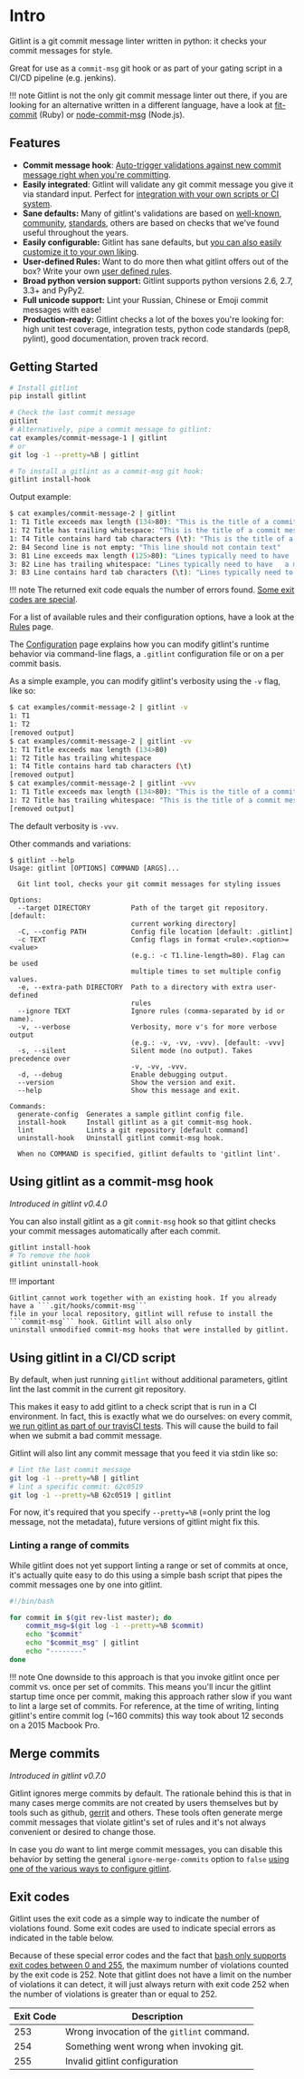 # Intro #
Gitlint is a git commit message linter written in python: it checks your commit messages for style.

Great for use as a ```commit-msg``` git hook or as part of your gating script in a CI/CD pipeline (e.g. jenkins).

<script type="text/javascript" src="https://asciinema.org/a/30477.js" id="asciicast-30477" async></script>

!!! note
    Gitlint is not the only git commit message linter out there, if you are looking for an alternative written in a different language,
    have a look at [fit-commit](https://github.com/m1foley/fit-commit) (Ruby) or
    [node-commit-msg](https://github.com/clns/node-commit-msg) (Node.js).

## Features ##
 - **Commit message hook**: [Auto-trigger validations against new commit message right when you're committing](#using-gitlint-as-a-commit-msg-hook).
 - **Easily integrated**: Gitlint will validate any git commit message you give it via standard input.
   Perfect for [integration with your own scripts or CI system](#using-gitlint-in-a-cicd-script).
 - **Sane defaults:** Many of gitlint's validations are based on
[well-known](http://tbaggery.com/2008/04/19/a-note-about-git-commit-messages.html),
[community](http://addamhardy.com/blog/2013/06/05/good-commit-messages-and-enforcing-them-with-git-hooks/),
[standards](http://chris.beams.io/posts/git-commit/), others are based on checks that we've found
useful throughout the years.
 - **Easily configurable:** Gitlint has sane defaults, but [you can also easily customize it to your own liking](configuration.md).
 - **User-defined Rules:** Want to do more then what gitlint offers out of the box? Write your own [user defined rules](user_defined_rules.md).
 - **Broad python version support:** Gitlint supports python versions 2.6, 2.7, 3.3+ and PyPy2.
 - **Full unicode support:** Lint your Russian, Chinese or Emoji commit messages with ease!
 - **Production-ready:** Gitlint checks a lot of the boxes you're looking for: high unit test coverage, integration tests,
   python code standards (pep8, pylint), good documentation, proven track record.

## Getting Started ##
```bash
# Install gitlint
pip install gitlint

# Check the last commit message
gitlint
# Alternatively, pipe a commit message to gitlint:
cat examples/commit-message-1 | gitlint
# or
git log -1 --pretty=%B | gitlint

# To install a gitlint as a commit-msg git hook:
gitlint install-hook
```

Output example:
```bash
$ cat examples/commit-message-2 | gitlint
1: T1 Title exceeds max length (134>80): "This is the title of a commit message that 	is over 80 characters and contains hard tabs and trailing whitespace and the word wiping  "
1: T2 Title has trailing whitespace: "This is the title of a commit message that 	is over 80 characters and contains hard tabs and trailing whitespace and the word wiping  "
1: T4 Title contains hard tab characters (\t): "This is the title of a commit message that 	is over 80 characters and contains hard tabs and trailing whitespace and the word wiping  "
2: B4 Second line is not empty: "This line should not contain text"
3: B1 Line exceeds max length (125>80): "Lines typically need to have 	a max length, meaning that they can't exceed a preset number of characters, usually 80 or 120. "
3: B2 Line has trailing whitespace: "Lines typically need to have 	a max length, meaning that they can't exceed a preset number of characters, usually 80 or 120. "
3: B3 Line contains hard tab characters (\t): "Lines typically need to have 	a max length, meaning that they can't exceed a preset number of characters, usually 80 or 120. "
```
!!! note
    The returned exit code equals the number of errors found. [Some exit codes are special](index.md#exit-codes).

For a list of available rules and their configuration options, have a look at the [Rules](rules.md) page.

The [Configuration](configuration.md) page explains how you can modify gitlint's runtime behavior via command-line
flags, a ```.gitlint``` configuration file or on a per commit basis.

As a simple example, you can modify gitlint's verbosity using the ```-v``` flag, like so:
```bash
$ cat examples/commit-message-2 | gitlint -v
1: T1
1: T2
[removed output]
$ cat examples/commit-message-2 | gitlint -vv
1: T1 Title exceeds max length (134>80)
1: T2 Title has trailing whitespace
1: T4 Title contains hard tab characters (\t)
[removed output]
$ cat examples/commit-message-2 | gitlint -vvv
1: T1 Title exceeds max length (134>80): "This is the title of a commit message that 	is over 80 characters and contains hard tabs and trailing whitespace and the word wiping  "
1: T2 Title has trailing whitespace: "This is the title of a commit message that 	is over 80 characters and contains hard tabs and trailing whitespace and the word wiping  "
[removed output]
```
The default verbosity is ```-vvv```.

Other commands and variations:

```
$ gitlint --help
Usage: gitlint [OPTIONS] COMMAND [ARGS]...

  Git lint tool, checks your git commit messages for styling issues

Options:
  --target DIRECTORY          Path of the target git repository. [default:
                              current working directory]
  -C, --config PATH           Config file location [default: .gitlint]
  -c TEXT                     Config flags in format <rule>.<option>=<value>
                              (e.g.: -c T1.line-length=80). Flag can be used
                              multiple times to set multiple config values.
  -e, --extra-path DIRECTORY  Path to a directory with extra user-defined
                              rules
  --ignore TEXT               Ignore rules (comma-separated by id or name).
  -v, --verbose               Verbosity, more v's for more verbose output
                              (e.g.: -v, -vv, -vvv). [default: -vvv]
  -s, --silent                Silent mode (no output). Takes precedence over
                              -v, -vv, -vvv.
  -d, --debug                 Enable debugging output.
  --version                   Show the version and exit.
  --help                      Show this message and exit.

Commands:
  generate-config  Generates a sample gitlint config file.
  install-hook     Install gitlint as a git commit-msg hook.
  lint             Lints a git repository [default command]
  uninstall-hook   Uninstall gitlint commit-msg hook.

  When no COMMAND is specified, gitlint defaults to 'gitlint lint'.
```


## Using gitlint as a commit-msg hook ##
_Introduced in gitlint v0.4.0_

You can also install gitlint as a git ```commit-msg``` hook so that gitlint checks your commit messages automatically
after each commit.

```bash
gitlint install-hook
# To remove the hook
gitlint uninstall-hook
```

!!! important

    Gitlint cannot work together with an existing hook. If you already have a ```.git/hooks/commit-msg```
    file in your local repository, gitlint will refuse to install the ```commit-msg``` hook. Gitlint will also only
    uninstall unmodified commit-msg hooks that were installed by gitlint.

## Using gitlint in a CI/CD script ##
By default, when just running ```gitlint``` without additional parameters, gitlint lint the last commit in the current
git repository.

This makes it easy to add gitlint to a check script that is run in a CI environment. In fact, this is exactly what we
do ourselves: on every commit,
[we run gitlint as part of our travisCI tests](https://github.com/jorisroovers/gitlint/blob/v0.7.1/run_tests.sh#L62-L65).
This will cause the build to fail when we submit a bad commit message.

Gitlint will also lint any commit message that you feed it via stdin like so:
```bash
# lint the last commit message
git log -1 --pretty=%B | gitlint
# lint a specific commit: 62c0519
git log -1 --pretty=%B 62c0519 | gitlint
```
For now, it's required that you specify ```--pretty=%B``` (=only print the log message, not the metadata),
future versions of gitlint might fix this.

### Linting a range of commits ###

While gitlint does not yet support linting a range or set of commits at once, it's actually quite easy to do this using
a simple bash script that pipes the commit messages one by one into gitlint.

```bash
#!/bin/bash

for commit in $(git rev-list master); do
    commit_msg=$(git log -1 --pretty=%B $commit)
    echo "$commit"
    echo "$commit_msg" | gitlint
    echo "--------"
done
```
!!! note
    One downside to this approach is that you invoke gitlint once per commit vs. once per set of commits.
    This means you'll incur the gitlint startup time once per commit, making this approach rather slow if you want to
    lint a large set of commits. For reference, at the time of writing, linting gitlint's entire commit log
    (~160 commits) this way took about 12 seconds on a 2015 Macbook Pro.


## Merge commits ##
_Introduced in gitlint v0.7.0_

Gitlint ignores merge commits by default. The rationale behind this is that in many cases
merge commits are not created by users themselves but by tools such as github,
[gerrit](https://code.google.com/p/gerrit/) and others. These tools often generate merge commit messages that
violate gitlint's set of rules and it's not always convenient or desired to change those.

In case you *do* want to lint merge commit messages, you can disable this behavior by setting the
general ```ignore-merge-commits``` option to ```false```
[using one of the various ways to configure gitlint](configuration.md).


## Exit codes ##
Gitlint uses the exit code as a simple way to indicate the number of violations found.
Some exit codes are used to indicate special errors as indicated in the table below.

Because of these special error codes and the fact that
[bash only supports exit codes between 0 and 255](http://tldp.org/LDP/abs/html/exitcodes.html), the maximum number
of violations counted by the exit code is 252. Note that gitlint does not have a limit on the number of violations
it can detect, it will just always return with exit code 252 when the number of violations is greater than or equal
to 252.

Exit Code  | Description
-----------|------------------------------------------------------------
253        | Wrong invocation of the ```gitlint``` command.
254        | Something went wrong when invoking git.
255        | Invalid gitlint configuration

